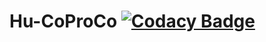 # Hu-CoProCo [![Codacy Badge](https://api.codacy.com/project/badge/grade/51edc96281bd4a7b8a8c5aec416a4887)](https://www.codacy.com)
